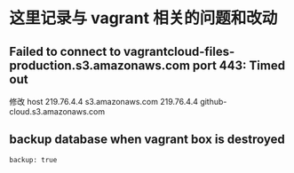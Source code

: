 # 这里记录与 vagrant 相关的问题和改动

## Failed to connect to vagrantcloud-files-production.s3.amazonaws.com port 443: Timed out
修改 host
219.76.4.4 s3.amazonaws.com
219.76.4.4 github-cloud.s3.amazonaws.com

## backup database when vagrant box is destroyed
`backup: true`
